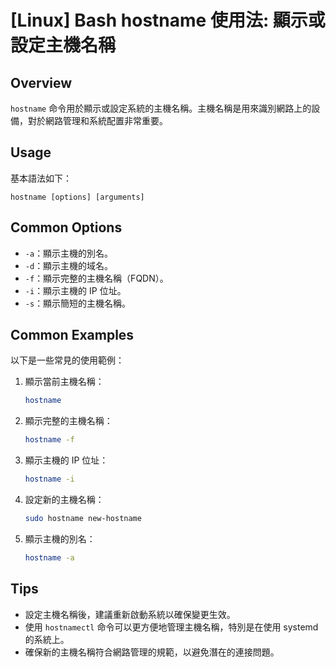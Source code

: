 # [Linux] Bash hostname 使用法: 顯示或設定主機名稱

## Overview
`hostname` 命令用於顯示或設定系統的主機名稱。主機名稱是用來識別網路上的設備，對於網路管理和系統配置非常重要。

## Usage
基本語法如下：
```
hostname [options] [arguments]
```

## Common Options
- `-a`：顯示主機的別名。
- `-d`：顯示主機的域名。
- `-f`：顯示完整的主機名稱（FQDN）。
- `-i`：顯示主機的 IP 位址。
- `-s`：顯示簡短的主機名稱。

## Common Examples
以下是一些常見的使用範例：

1. 顯示當前主機名稱：
   ```bash
   hostname
   ```

2. 顯示完整的主機名稱：
   ```bash
   hostname -f
   ```

3. 顯示主機的 IP 位址：
   ```bash
   hostname -i
   ```

4. 設定新的主機名稱：
   ```bash
   sudo hostname new-hostname
   ```

5. 顯示主機的別名：
   ```bash
   hostname -a
   ```

## Tips
- 設定主機名稱後，建議重新啟動系統以確保變更生效。
- 使用 `hostnamectl` 命令可以更方便地管理主機名稱，特別是在使用 systemd 的系統上。
- 確保新的主機名稱符合網路管理的規範，以避免潛在的連接問題。